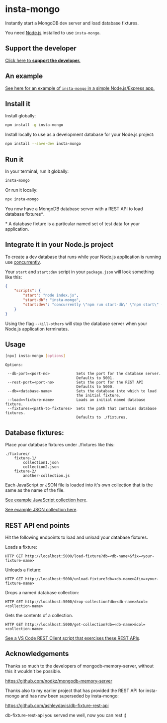 # insta-mongo

Instantly start a MongoDB dev server and load database fixtures.

You need [Node.js](https://nodejs.org/) installed to use `insta-mongo`.

## Support the developer 

<a target="_blank" href="http://www.codecapers.com.au/about#support-my-work">Click here to **support the developer.**</a>

## An example

[See here for an example of `insta-mongo` in a simple Node.js/Express app.](https://github.com/ashleydavis/insta-mongo-example)

## Install it

Install globally:

```bash
npm install -g insta-mongo
```

Install locally to use as a development database for your Node.js project:

```bash
npm install --save-dev insta-mongo
```

## Run it

In your terminal, run it globally:

```bash
insta-mongo
```

Or run it locally:

```bash
npx insta-mongo
```

You now have a MongoDB database server with a REST API to load database fixtures*.

\* A database fixture is a particular named set of test data for your application.

## Integrate it in your Node.js project

To create a dev database that runs while your Node.js application is running use [concurrently](https://www.npmjs.com/package/concurrently).

Your `start` and `start:dev` script in your `package.json` will look something like this:

```json
{
    "scripts": {
        "start": "node index.js",
        "start-db": "insta-mongo",
        "start:dev": "concurrently \"npm run start-db\" \"npm start\" --kill-others"
    }
}
```

Using the flag `--kill-others` will stop the database server when your Node.js application terminates.


## Usage

```bash
[npx] insta-mongo [options]
```

```
Options:

 --db-port=<port-no>            Sets the port for the database server.
                                Defaults to 5001.
 --rest-port=<port-no>          Sets the port for the REST API      
                                Defaults to 5000.
 --db=<database-name>           Sets the database into which to load 
                                the initial fixture.
 --load=<fixture-name>          Loads an initial named database fixture.
 --fixtures=<path-to-fixtures>  Sets the path that contains database fixtures.
                                Defaults to ./fixtures.
```

## Database fixtures:

Place your database fixtures under ./fixtures like this:

```
./fixtures/
    fixture-1/
        collection1.json
        collection2.json
    fixture-2/
        another-collection.js
```

Each JavaScript or JSON file is loaded into it's own collection that is the same as the name of the file.

[See example JavaScript collection here](https://github.com/ashleydavis/insta-mongo/blob/main/fixtures/example-js-fixture/person.js).

[See example JSON collection here](https://github.com/ashleydavis/insta-mongo/tree/main/fixtures/example-json-fixture).

## REST API end points

Hit the following endpoints to load and unload your database fixtures.

Loads a fixture:
  
```
HTTP GET http://localhost:5000/load-fixture?db=<db-name>&fix=<your-fixture-name>
```

Unloads a fixture:

```
HTTP GET http://localhost:5000/unload-fixture?db=<db-name>&fix=<your-fixture-name>
```

Drops a named database collection:

```
HTTP GET http://localhost:5000/drop-collection?db=<db-name>&col=<collection-name>
```

Gets the contents of a collection.

```
HTTP GET http://localhost:5000/get-collection?db=<db-name>&col=<collection-name>
```

[See a VS Code REST Client script that exercises these REST APIs](https://github.com/ashleydavis/insta-mongo/blob/main/test.http).

## Acknowledgements

Thanks so much to the developers of mongodb-memory-server, without this it wouldn't be possible.

https://github.com/nodkz/mongodb-memory-server

Thanks also to my earlier project that has provided the REST API for insta-mongo and has now been superseded by insta-mongo:

https://github.com/ashleydavis/db-fixture-rest-api

db-fixture-rest-api you served me well, now you can rest ;)
